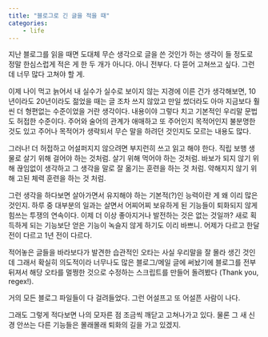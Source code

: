```yaml
---
title: "블로그로 긴 글을 적을 때"
categories:
    - life
---
```


지난 블로그를 읽을 때면 도대체 무슨 생각으로 글을 쓴 것인가 하는 생각이 들 정도로 정말 한심스럽게 적은 게 한 두 개가 아니다. 아니 전부다. 다 뜯어 고쳐쓰고 싶다. 그런데 너무 많다 고쳐야 할 게. 

이제 나이 먹고 늙어서 내 실수가 실수로 보이지 않는 지경에 이른 건가 생각해보면, 10년이라도 20년이라도 젊었을 때는 글 조차 쓰지 않았고 만일 썼더라도 아마 지금보다 훨씬 더 형편없는 수준이었을 거란 생각이다. 내용이야 그렇다 치고 기본적인 우리말 문법도 허접한 수준이다. 주어와 술어의 관계가 애매하고 또 주어인지 목적어인지 불분명한 것도 있고 주어나 목적어가 생략되서 무슨 말을 하려던 것인지도 모르는 내용도 많다.

그러나! 더 허접하고 어설퍼지지 않으려면 부지런히 쓰고 읽고 해야 한다. 직립 보행 생물로 살기 위해 걸어야 하는 것처럼. 살기 위해 먹어야 하는 것처럼. 바보가 되지 않기 위해 끊임없이 생각하고 그 생각을 말로 잘 옮기는 훈련을 하는 것 처럼. 약해지지 않기 위해 고된 체력 훈련을 하는 것 처럼.

그런 생각을 하다보면 살아가면서 유지해야 하는 기본적(?)인 능력이란 게 왜 이리 많은 것인지. 하루 중 대부분의 일과는 살면서 어찌어찌 보유하게 된 기능들이 퇴화되지 않게 힘쓰는 투쟁의 연속이다. 이제 더 이상 좋아지거나 발전하는 것은 없는 것일까? 새로 획득하게 되는 기능보단 얻은 기능이 녹슬지 않게 하기도 이리 바쁘니. 어제가 다르고 한달 전이 다르고 1년 전이 다르다.

적어놓은 글들을 바라보다가 발견한 습관적인 오타는 사실 우리말을 잘 몰라 생긴 것인데 그래서 확실히 의도적이라 너무나도 많은 블로그/메일 글에 써놨기에 블로그를 전부 뒤져서 해당 오타를 멀쩡한 것으로 수정하는 스크립트를 만들어 돌려봤다 (Thank you, regex!).

거의 모든 블로그 파일들이 다 걸려들었다. 그런 어설프고 또 어설픈 사람이 나다. 

그래도 그렇게 적다보면 나의 모자른 점 조금씩 깨닫고 고쳐나가고 있다. 물론 그 새 신경 안쓰는 다른 기능들은 몰래몰래 퇴화의 길을 가고 있겠지.